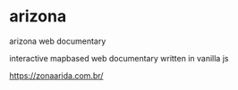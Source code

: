 # arizona
arizona web documentary

interactive mapbased web documentary written in vanilla js

https://zonaarida.com.br/
